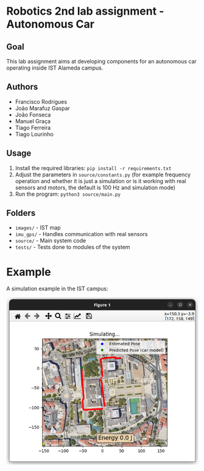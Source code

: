 # Robotics 2nd lab assignment - Autonomous Car 

## Goal
This lab assignment aims at developing components for an autonomous car operating inside IST Alameda campus. 

## Authors
- Francisco Rodrigues
- João Marafuz Gaspar
- João Fonseca
- Manuel Graça
- Tiago Ferreira
- Tiago Lourinho

## Usage
1. Install the required libraries: `pip install -r requirements.txt`
2. Adjust the parameters in `source/constants.py` (for example frequency operation and whether it is just a simulation or is it working with real sensors and motors, the default is 100 Hz and simulation mode) 
3. Run the program: `python3 source/main.py`

## Folders

- `images/` - IST map
- `imu_gps/` - Handles communication with real sensors
- `source/` - Main system code
- `tests/` - Tests done to modules of the system


# Example

A simulation example in the IST campus:

![A simulation example in the IST campus](/images/example.png "IST")